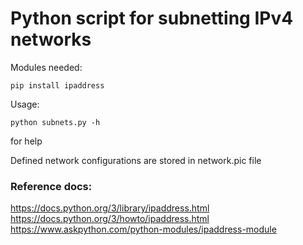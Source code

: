 # Python script for subnetting IPv4 networks

Modules needed:

```
pip install ipaddress
```

Usage: 

```
python subnets.py -h 
```
    
for help

Defined network configurations are stored in network.pic file

### Reference docs:

https://docs.python.org/3/library/ipaddress.html
https://docs.python.org/3/howto/ipaddress.html
https://www.askpython.com/python-modules/ipaddress-module

